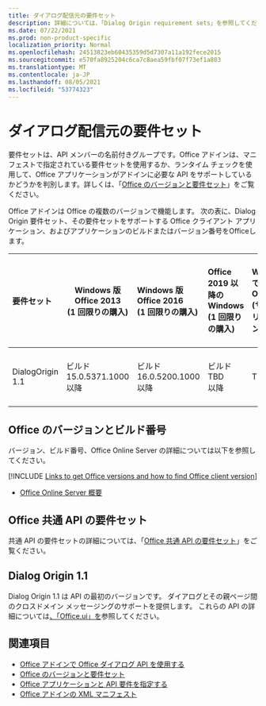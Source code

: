 ```yaml
---
title: ダイアログ配信元の要件セット
description: 詳細については、「Dialog Origin requirement sets」を参照してください。
ms.date: 07/22/2021
ms.prod: non-product-specific
localization_priority: Normal
ms.openlocfilehash: 24513823eb60435359d5d7307a11a192fece2015
ms.sourcegitcommit: e570fa8925204c6ca7c8aea59fbf07f73ef1a803
ms.translationtype: MT
ms.contentlocale: ja-JP
ms.lasthandoff: 08/05/2021
ms.locfileid: "53774323"
---
```

# <a name="dialog-origin-requirement-sets"></a>ダイアログ配信元の要件セット

要件セットは、API メンバーの名前付きグループです。Office アドインは、マニフェストで指定されている要件セットを使用するか、ランタイム チェックを使用して、Office アプリケーションがアドインに必要な API をサポートしているかどうかを判別します。詳しくは、「[Office のバージョンと要件セット](../../develop/office-versions-and-requirement-sets.md)」をご覧ください。

Office アドインは Office の複数のバージョンで機能します。 次の表に、Dialog Origin 要件セット、その要件セットをサポートする Office クライアント アプリケーション、およびアプリケーションのビルドまたはバージョン番号をOfficeします。

|  要件セット  | Windows 版 Office 2013<br>(1 回限りの購入) | Windows 版 Office 2016<br>(1 回限りの購入) | Office 2019 以降のWindows<br>(1 回限りの購入) | Windows での Office<br>(サブスクリプション) |  Office on iPad<br>(サブスクリプション)  |  Office on Mac<br>(サブスクリプション)  | Office on the web  |  Office Online Server  |
|:-----|-----|:-----|:-----|:-----|:-----|:-----|:-----|:-----|
| DialogOrigin 1.1  | ビルド<br>15.0.5371.1000<br>以降 | ビルド<br>16.0.5200.1000<br>以降 | ビルド<br>TBD<br>以降 | TBD | 2.52 以降 | 16.52 以降 | 2021 年 7 月 | バージョン 2108<br>(ビルド 10377.1000)<br>以降 |

## <a name="office-versions-and-build-numbers"></a>Office のバージョンとビルド番号

バージョン、ビルド番号、Office Online Server の詳細については以下を参照してください。

[!INCLUDE [Links to get Office versions and how to find Office client version](../../includes/links-get-office-versions-builds.md)]
- [Office Online Server 概要](/officeonlineserver/office-online-server-overview)

## <a name="office-common-api-requirement-sets"></a>Office 共通 API の要件セット

共通 API の要件セットの詳細については、「[Office 共通 API の要件セット](office-add-in-requirement-sets.md)」をご覧ください。

## <a name="dialog-origin-11"></a>Dialog Origin 1.1

Dialog Origin 1.1 は API の最初のバージョンです。 ダイアログとその親ページ間のクロスドメイン メッセージングのサポートを提供します。 これらの API の詳細については[、「Office.ui」を](/javascript/api/office/office.ui)参照してください。

## <a name="see-also"></a>関連項目

- [Office アドインで Office ダイアログ API を使用する](../../develop/dialog-api-in-office-add-ins.md)
- [Office のバージョンと要件セット](../../develop/office-versions-and-requirement-sets.md)
- [Office アプリケーションと API 要件を指定する](../../develop/specify-office-hosts-and-api-requirements.md)
- [Office アドインの XML マニフェスト](../../develop/add-in-manifests.md)
